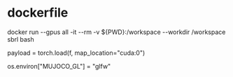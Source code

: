 # dockerfile

docker run --gpus all -it --rm -v ${PWD}:/workspace --workdir /workspace sbrl bash   


payload = torch.load(f, map_location="cuda:0")


os.environ["MUJOCO_GL"] = "glfw"
